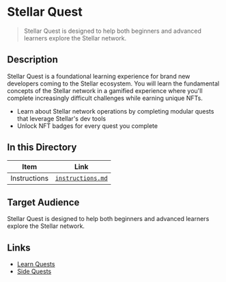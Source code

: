 # Stellar Quest

> Stellar Quest is designed to help both beginners and advanced learners explore the Stellar network.

## Description

Stellar Quest is a foundational learning experience for brand new developers coming to the Stellar ecosystem. You will learn the fundamental concepts of the Stellar network in a gamified experience where you'll complete increasingly difficult challenges while earning unique NFTs.

- Learn about Stellar network operations by completing modular quests that leverage Stellar's dev tools
- Unlock NFT badges for every quest you complete

## In this Directory

| Item         | Link                                   |
| ------------ | -------------------------------------- |
| Instructions | [`instructions.md`](./instructions.md) |

## Target Audience

Stellar Quest is designed to help both beginners and advanced learners explore the Stellar network.

## Links

- [Learn Quests](https://quest.stellar.org/learn)
- [Side Quests](https://quest.stellar.org/side-quests)
